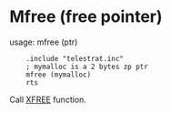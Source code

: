 # Mfree (free pointer)

usage:
    mfree (ptr)

```ca65
    .include "telestrat.inc"
    ; mymalloc is a 2 bytes zp ptr
    mfree (mymalloc)
    rts
```

Call [XFREE](../..//orixsdk_macros/kernel/primitives/xfree/) function.
